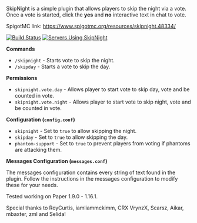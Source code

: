 SkipNight is a simple plugin that allows players to skip the night via a vote.
Once a vote is started, click the **yes** and **no** interactive text in chat to vote.

SpigotMC link: https://www.spigotmc.org/resources/skipnight.48334/

[![Build Status](https://travis-ci.org/mattboy9921/SkipNight.svg?branch=master)](https://travis-ci.org/mattboy9921/SkipNight)
[![Servers Using SkipNight](https://img.shields.io/bstats/servers/5796)](https://bstats.org/plugin/bukkit/SkipNight/5796)

**Commands**
 - `/skipnight` - Starts vote to skip the night.
 - `/skipday` - Starts a vote to skip the day.
 
**Permissions**
 - `skipnight.vote.day` - Allows player to start vote to skip day, vote and be counted in vote.
 - `skipnight.vote.night` - Allows player to start vote to skip night, vote and be counted in vote.
 
 **Configuration (`config.conf`)**
 - `skipnight` - Set to `true` to allow skipping the night.
 - `skipday` - Set to `true` to allow skipping the day.
 - `phantom-support` - Set to `true` to prevent players from voting if phantoms are attacking them.
 
 **Messages Configuration (`messages.conf`)**
 
 The messages configuration contains every string of text found in the plugin. 
 Follow the instructions in the messages configuration to modify these for your needs.
 
Tested working on Paper 1.9.0 - 1.16.1.

Special thanks to RoyCurtis, iamliammckimm, CRX VrynzX, Scarsz, Aikar, mbaxter, zml and Selida! 